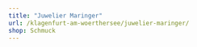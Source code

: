 ```yaml
---
title: "Juwelier Maringer"
url: /klagenfurt-am-woerthersee/juwelier-maringer/
shop: Schmuck
---
```

